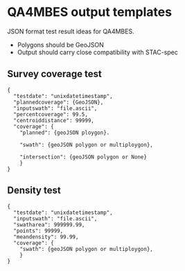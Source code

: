 # QA4MBES output templates

JSON format test result ideas for QA4MBES.

- Polygons should be GeoJSON
- Output should carry close compatibility with STAC-spec

## Survey coverage test

```
{
  "testdate": "unixdatetimestamp",
  "plannedcoverage": {GeoJSON},
  "inputswath": "file.ascii",
  "percentcoverage": 99.5,
  "centroiddistance": 99999,
  "coverage": {
    "planned": {geoJSON ploygon}.

    "swath": {geoJSON polygon or multiploygon},

    "intersection": {geoJSON polygon or None}
    }
}
```

## Density test

```
{
  "testdate": "unixdatetimestamp",
  "inputswath": "file.ascii",
  "swatharea": 999999.99,
  "points": 99999,
  "meandensity": 99.99,
  "coverage": {
    "swath": {geoJSON polygon or multiploygon},
    }
}
```
